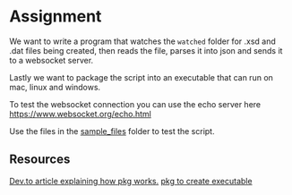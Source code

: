 # Assignment

We want to write a program that watches the `watched` folder for .xsd and .dat files being created,
then reads the file, parses it into json and sends it to a websocket server.

Lastly we want to package the script into an executable that can run on mac, linux and windows.

To test the websocket connection you can use the echo server here https://www.websocket.org/echo.html

Use the files in the [sample_files](./sample_files) folder to test the script.

## Resources

[Dev.to article explaining how pkg works.](https://dev.to/jochemstoel/bundle-your-node-app-to-a-single-executable-for-windows-linux-and-osx-2c89)
[pkg to create executable](https://github.com/vercel/pkg)
